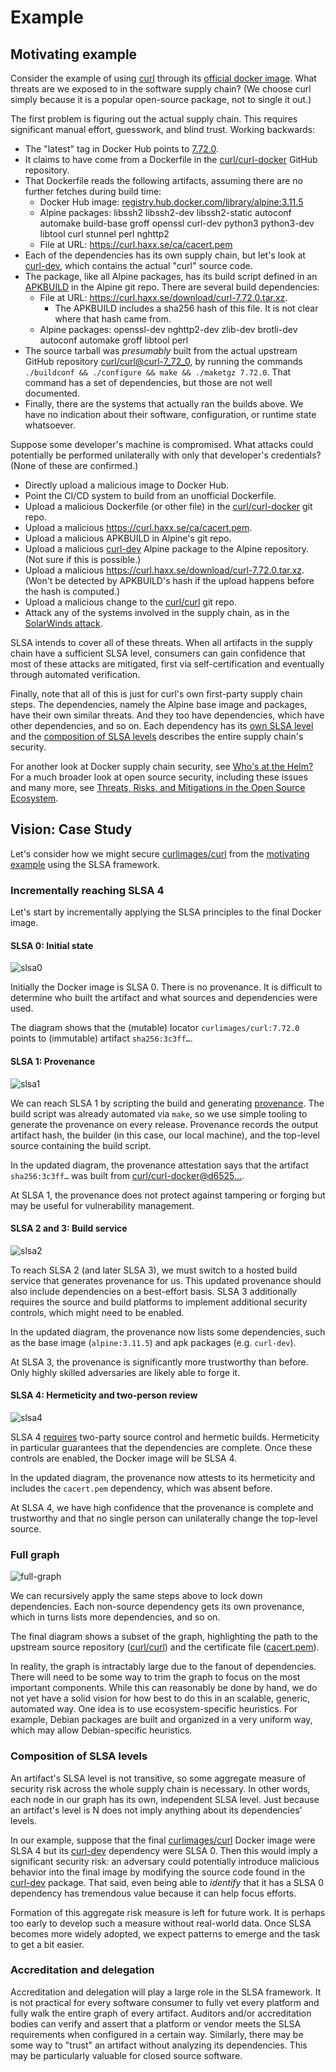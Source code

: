 # Example

## Motivating example

Consider the example of using [curl](https://curl.se) through its
[official docker image][curlimages/curl]. What threats are we exposed to in the
software supply chain? (We choose curl simply because it is a popular
open-source package, not to single it out.)

The first problem is figuring out the actual supply chain. This requires
significant manual effort, guesswork, and blind trust. Working backwards:

-   The "latest" tag in Docker Hub points to
  [7.72.0](https://hub.docker.com/layers/curlimages/curl/7.72.0/images/sha256-3c3ff0c379abb1150bb586c7d55848ed4dcde4a6486b6f37d6815aed569332fe?context=explore).
-   It claims to have come from a Dockerfile in the
  [curl/curl-docker](https://github.com/curl/curl-docker/blob/d6525c840a62b398424a78d792f457477135d0cf/alpine/latest/Dockerfile)
  GitHub repository.
-   That Dockerfile reads the following artifacts, assuming there are no further
  fetches during build time:
    -   Docker Hub image:
    [registry.hub.docker.com/library/alpine:3.11.5](https://hub.docker.com/layers/alpine/library/alpine/3.11.5/images/sha256-cb8a924afdf0229ef7515d9e5b3024e23b3eb03ddbba287f4a19c6ac90b8d221?context=explore)
    -   Alpine packages: libssh2 libssh2-dev libssh2-static autoconf automake
    build-base groff openssl curl-dev python3 python3-dev libtool curl
    stunnel perl nghttp2
    -   File at URL: https://curl.haxx.se/ca/cacert.pem
-   Each of the dependencies has its own supply chain, but let's look at
  [curl-dev], which contains the actual "curl" source code.
-   The package, like all Alpine packages, has its build script defined in an
  [APKBUILD](https://git.alpinelinux.org/aports/tree/main/curl/APKBUILD?id=166f72b36f3b5635be0d237642a63f39697c848a)
  in the Alpine git repo. There are several build dependencies:
    -   File at URL: https://curl.haxx.se/download/curl-7.72.0.tar.xz.
        -   The APKBUILD includes a sha256 hash of this file. It is not clear
      where that hash came from.
    -   Alpine packages: openssl-dev nghttp2-dev zlib-dev brotli-dev autoconf
    automake groff libtool perl
-   The source tarball was _presumably_ built from the actual upstream GitHub
  repository
  [curl/curl@curl-7_72_0](https://github.com/curl/curl/tree/curl-7_72_0), by
  running the commands `./buildconf && ./configure && make && ./maketgz 7.72.0`. That command has a set of dependencies, but those are not well
  documented.
-   Finally, there are the systems that actually ran the builds above. We have
  no indication about their software, configuration, or runtime state
  whatsoever.

Suppose some developer's machine is compromised. What attacks could potentially
be performed unilaterally with only that developer's credentials? (None of these
are confirmed.)

-   Directly upload a malicious image to Docker Hub.
-   Point the CI/CD system to build from an unofficial Dockerfile.
-   Upload a malicious Dockerfile (or other file) in the
  [curl/curl-docker](https://github.com/curl/curl-docker/blob/d6525c840a62b398424a78d792f457477135d0cf/alpine/latest/Dockerfile)
  git repo.
-   Upload a malicious https://curl.haxx.se/ca/cacert.pem.
-   Upload a malicious APKBUILD in Alpine's git repo.
-   Upload a malicious [curl-dev] Alpine package to the Alpine repository. (Not
  sure if this is possible.)
-   Upload a malicious https://curl.haxx.se/download/curl-7.72.0.tar.xz. (Won't
  be detected by APKBUILD's hash if the upload happens before the hash is
  computed.)
-   Upload a malicious change to the [curl/curl](https://github.com/curl/curl/)
  git repo.
-   Attack any of the systems involved in the supply chain, as in the
  [SolarWinds attack](https://www.crowdstrike.com/blog/sunspot-malware-technical-analysis/).

SLSA intends to cover all of these threats. When all artifacts in the supply
chain have a sufficient SLSA level, consumers can gain confidence that most of
these attacks are mitigated, first via self-certification and eventually through
automated verification.

Finally, note that all of this is just for curl's own first-party supply chain
steps. The dependencies, namely the Alpine base image and packages, have their
own similar threats. And they too have dependencies, which have other
dependencies, and so on. Each dependency has its
[own SLSA level](#scope-of-slsa) and the
[composition of SLSA levels](#composition-of-slsa-levels) describes the entire
supply chain's security.

For another look at Docker supply chain security, see
[Who's at the Helm?](https://dlorenc.medium.com/whos-at-the-helm-1101c37bf0f1)
For a much broader look at open source security, including these issues and many
more, see [Threats, Risks, and Mitigations in the Open Source Ecosystem].

## Vision: Case Study

Let's consider how we might secure [curlimages/curl] from the
[motivating example](#motivating-example) using the SLSA framework.

### Incrementally reaching SLSA 4

Let's start by incrementally applying the SLSA principles to the final Docker
image.

#### SLSA 0: Initial state

![slsa0](images/slsa-0.svg)

Initially the Docker image is SLSA 0. There is no provenance. It is difficult to
determine who built the artifact and what sources and dependencies were used.

The diagram shows that the (mutable) locator `curlimages/curl:7.72.0` points to
(immutable) artifact `sha256:3c3ff…`.

#### SLSA 1: Provenance

![slsa1](images/slsa-1.svg)

We can reach SLSA 1 by scripting the build and generating
[provenance](https://github.com/in-toto/attestation). The build script was
already automated via `make`, so we use simple tooling to generate the
provenance on every release. Provenance records the output artifact hash, the
builder (in this case, our local machine), and the top-level source containing
the build script.

In the updated diagram, the provenance attestation says that the artifact
`sha256:3c3ff…` was built from
[curl/curl-docker@d6525…](https://github.com/curl/curl-docker/blob/d6525c840a62b398424a78d792f457477135d0cf/alpine/latest/Dockerfile).

At SLSA 1, the provenance does not protect against tampering or forging but may
be useful for vulnerability management.

#### SLSA 2 and 3: Build service

![slsa2](images/slsa-2.svg)

To reach SLSA 2 (and later SLSA 3), we must switch to a hosted build service
that generates provenance for us. This updated provenance should also include
dependencies on a best-effort basis. SLSA 3 additionally requires the source and
build platforms to implement additional security controls, which might need to
be enabled.

In the updated diagram, the provenance now lists some dependencies, such as the
base image (`alpine:3.11.5`) and apk packages (e.g. `curl-dev`).

At SLSA 3, the provenance is significantly more trustworthy than before. Only
highly skilled adversaries are likely able to forge it.

#### SLSA 4: Hermeticity and two-person review

![slsa4](images/slsa-4.svg)

SLSA 4 [requires](requirements.md) two-party source control and hermetic builds.
Hermeticity in particular guarantees that the dependencies are complete. Once
these controls are enabled, the Docker image will be SLSA 4.

In the updated diagram, the provenance now attests to its hermeticity and
includes the `cacert.pem` dependency, which was absent before.

At SLSA 4, we have high confidence that the provenance is complete and
trustworthy and that no single person can unilaterally change the top-level
source.

### Full graph

![full-graph](images/slsa-full-graph.svg)

We can recursively apply the same steps above to lock down dependencies. Each
non-source dependency gets its own provenance, which in turns lists more
dependencies, and so on.

The final diagram shows a subset of the graph, highlighting the path to the
upstream source repository ([curl/curl](https://github.com/curl/curl)) and the
certificate file ([cacert.pem](https://curl.se/docs/caextract.html)).

In reality, the graph is intractably large due to the fanout of dependencies.
There will need to be some way to trim the graph to focus on the most important
components. While this can reasonably be done by hand, we do not yet have a
solid vision for how best to do this in an scalable, generic, automated way. One
idea is to use ecosystem-specific heuristics. For example, Debian packages are
built and organized in a very uniform way, which may allow Debian-specific
heuristics.

### Composition of SLSA levels

An artifact's SLSA level is not transitive, so some aggregate measure of
security risk across the whole supply chain is necessary. In other words, each
node in our graph has its own, independent SLSA level. Just because an
artifact's level is N does not imply anything about its dependencies' levels.

In our example, suppose that the final [curlimages/curl] Docker image were SLSA
4 but its [curl-dev] dependency were SLSA 0. Then this would imply a significant
security risk: an adversary could potentially introduce malicious behavior into
the final image by modifying the source code found in the [curl-dev] package.
That said, even being able to _identify_ that it has a SLSA 0 dependency has
tremendous value because it can help focus efforts.

Formation of this aggregate risk measure is left for future work. It is perhaps
too early to develop such a measure without real-world data. Once SLSA becomes
more widely adopted, we expect patterns to emerge and the task to get a bit
easier.

### Accreditation and delegation

Accreditation and delegation will play a large role in the SLSA framework. It is
not practical for every software consumer to fully vet every platform and fully
walk the entire graph of every artifact. Auditors and/or accreditation bodies
can verify and assert that a platform or vendor meets the SLSA requirements when
configured in a certain way. Similarly, there may be some way to "trust" an
artifact without analyzing its dependencies. This may be particularly valuable
for closed source software.

<!-- Links -->

[Threats, Risks, and Mitigations in the Open Source Ecosystem]: https://github.com/Open-Source-Security-Coalition/Open-Source-Security-Coalition/blob/master/publications/threats-risks-mitigations/v1.1/Threats%2C%20Risks%2C%20and%20Mitigations%20in%20the%20Open%20Source%20Ecosystem%20-%20v1.1.pdf
[curl-dev]: https://pkgs.alpinelinux.org/package/edge/main/x86/curl-dev
[curlimages/curl]: https://hub.docker.com/r/curlimages/curl
